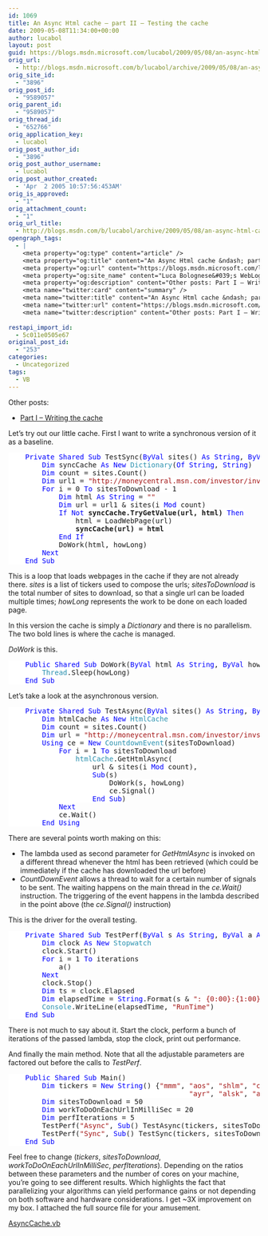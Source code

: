 ```yaml
---
id: 1069
title: An Async Html cache – part II – Testing the cache
date: 2009-05-08T11:34:00+00:00
author: lucabol
layout: post
guid: https://blogs.msdn.microsoft.com/lucabol/2009/05/08/an-async-html-cache-part-ii-testing-the-cache/
orig_url:
  - http://blogs.msdn.microsoft.com/b/lucabol/archive/2009/05/08/an-async-html-cache-part-ii-testing-the-cache.aspx
orig_site_id:
  - "3896"
orig_post_id:
  - "9589057"
orig_parent_id:
  - "9589057"
orig_thread_id:
  - "652766"
orig_application_key:
  - lucabol
orig_post_author_id:
  - "3896"
orig_post_author_username:
  - lucabol
orig_post_author_created:
  - 'Apr  2 2005 10:57:56:453AM'
orig_is_approved:
  - "1"
orig_attachment_count:
  - "1"
orig_url_title:
  - http://blogs.msdn.com/b/lucabol/archive/2009/05/08/an-async-html-cache-part-ii-testing-the-cache.aspx
opengraph_tags:
  - |
    <meta property="og:type" content="article" />
    <meta property="og:title" content="An Async Html cache &ndash; part II &ndash; Testing the cache" />
    <meta property="og:url" content="https://blogs.msdn.microsoft.com/lucabol/2009/05/08/an-async-html-cache-part-ii-testing-the-cache/" />
    <meta property="og:site_name" content="Luca Bolognese&#039;s WebLog" />
    <meta property="og:description" content="Other posts: Part I – Writing the cache Let’s try out our little cache. First I want to write a synchronous version of it as a baseline. Private Shared Sub TestSync(ByVal sites() As String, ByVal sitesToDownload As Integer, ByVal howLong As Integer) Dim syncCache As New Dictionary(Of String, String) Dim count = sites.Count() Dim url1..." />
    <meta name="twitter:card" content="summary" />
    <meta name="twitter:title" content="An Async Html cache &ndash; part II &ndash; Testing the cache" />
    <meta name="twitter:url" content="https://blogs.msdn.microsoft.com/lucabol/2009/05/08/an-async-html-cache-part-ii-testing-the-cache/" />
    <meta name="twitter:description" content="Other posts: Part I – Writing the cache Let’s try out our little cache. First I want to write a synchronous version of it as a baseline. Private Shared Sub TestSync(ByVal sites() As String, ByVal sitesToDownload As Integer, ByVal howLong As Integer) Dim syncCache As New Dictionary(Of String, String) Dim count = sites.Count() Dim url1..." />
    
restapi_import_id:
  - 5c011e0505e67
original_post_id:
  - "253"
categories:
  - Uncategorized
tags:
  - VB
---
```

Other posts:

  * [Part I – Writing the cache](http://blogs.msdn.com/lucabol/archive/2009/04/27/an-async-html-cache-part-i.aspx) 

Let’s try out our little cache. First I want to write a synchronous version of it as a baseline.

<pre class="code"><span style="background:white;">    </span><span style="background:white;color:blue;">Private Shared Sub </span><span style="background:white;">TestSync(</span><span style="background:white;color:blue;">ByVal </span><span style="background:white;">sites() </span><span style="background:white;color:blue;">As String</span><span style="background:white;">, </span><span style="background:white;color:blue;">ByVal </span><span style="background:white;">sitesToDownload </span><span style="background:white;color:blue;">As Integer</span><span style="background:white;">, </span><span style="background:white;color:blue;">ByVal </span><span style="background:white;">howLong </span><span style="background:white;color:blue;">As Integer</span><span style="background:white;">)
        </span><span style="background:white;color:blue;">Dim </span><span style="background:white;">syncCache </span><span style="background:white;color:blue;">As New </span><span style="background:white;color:#2b91af;">Dictionary</span><span style="background:white;">(</span><span style="background:white;color:blue;">Of String</span><span style="background:white;">, </span><span style="background:white;color:blue;">String</span><span style="background:white;">)
        </span><span style="background:white;color:blue;">Dim </span><span style="background:white;">count = sites.Count()
        </span><span style="background:white;color:blue;">Dim </span><span style="background:white;">url1 = </span><span style="background:white;color:#a31515;">"http://moneycentral.msn.com/investor/invsub/results/statemnt.aspx?Symbol="
        </span><span style="background:white;color:blue;">For </span><span style="background:white;">i = 0 </span><span style="background:white;color:blue;">To </span><span style="background:white;">sitesToDownload - 1
            </span><span style="background:white;color:blue;">Dim </span><span style="background:white;">html </span><span style="background:white;color:blue;">As String </span><span style="background:white;">= </span><span style="background:white;color:#a31515;">""
            </span><span style="background:white;color:blue;">Dim </span><span style="background:white;">url = url1 & sites(i </span><span style="background:white;color:blue;">Mod </span><span style="background:white;">count)
            </span><span style="background:white;color:blue;">If Not </span><span style="background:white;"><strong>syncCache.TryGetValue(url, html)</strong> </span><span style="background:white;color:blue;">Then
                </span><span style="background:white;">html = LoadWebPage(url)
                <strong>syncCache(url) = html</strong>
            </span><span style="background:white;color:blue;">End If
            </span><span style="background:white;">DoWork(html, howLong)
        </span><span style="background:white;color:blue;">Next
    End Sub</span></pre>

This is a loop that loads webpages in the cache if they are not already there. _sites_ is a list of tickers used to compose the urls; _sitesToDownload_ is the total number of sites to download, so that a single url can be loaded multiple times; _howLong_ represents the work to be done on each loaded page.

In this version the cache is simply a _Dictionary_ and there is no parallelism. The two bold lines is where the cache is managed.

_DoWork_ is this.

<pre class="code"><span style="background:white;">    </span><span style="background:white;color:blue;">Public Shared Sub </span><span style="background:white;">DoWork(</span><span style="background:white;color:blue;">ByVal </span><span style="background:white;">html </span><span style="background:white;color:blue;">As String</span><span style="background:white;">, </span><span style="background:white;color:blue;">ByVal </span><span style="background:white;">howLong </span><span style="background:white;color:blue;">As Integer</span><span style="background:white;">)
        </span><span style="background:white;color:#2b91af;">Thread</span><span style="background:white;">.Sleep(howLong)
    </span><span style="background:white;color:blue;">End Sub</span></pre>

Let’s take a look at the asynchronous version.

<pre class="code"><span style="background:white;">    </span><span style="background:white;color:blue;">Private Shared Sub </span><span style="background:white;">TestAsync(</span><span style="background:white;color:blue;">ByVal </span><span style="background:white;">sites() </span><span style="background:white;color:blue;">As String</span><span style="background:white;">, </span><span style="background:white;color:blue;">ByVal </span><span style="background:white;">sitesToDownload </span><span style="background:white;color:blue;">As Integer</span><span style="background:white;">, </span><span style="background:white;color:blue;">ByVal </span><span style="background:white;">howLong </span><span style="background:white;color:blue;">As Integer</span><span style="background:white;">)
        </span><span style="background:white;color:blue;">Dim </span><span style="background:white;">htmlCache </span><span style="background:white;color:blue;">As New </span><span style="background:white;color:#2b91af;">HtmlCache
        </span><span style="background:white;color:blue;">Dim </span><span style="background:white;">count = sites.Count()
        </span><span style="background:white;color:blue;">Dim </span><span style="background:white;">url = </span><span style="background:white;color:#a31515;">"http://moneycentral.msn.com/investor/invsub/results/statemnt.aspx?Symbol="
        </span><span style="background:white;color:blue;">Using </span><span style="background:white;">ce = </span><span style="background:white;color:blue;">New </span><span style="background:white;color:#2b91af;">CountdownEvent</span><span style="background:white;">(sitesToDownload)
            </span><span style="background:white;color:blue;">For </span><span style="background:white;">i = 1 </span><span style="background:white;color:blue;">To </span><span style="background:white;">sitesToDownload
                </span><span style="background:white;color:#2b91af;">htmlCache</span><span style="background:white;">.GetHtmlAsync(
                    url & sites(i </span><span style="background:white;color:blue;">Mod </span><span style="background:white;">count),
                    </span><span style="background:white;color:blue;">Sub</span><span style="background:white;">(s)
                        DoWork(s, howLong)
                        ce.Signal()
                    </span><span style="background:white;color:blue;">End Sub</span><span style="background:white;">)
            </span><span style="background:white;color:blue;">Next
            </span><span style="background:white;">ce.Wait()
        </span><span style="background:white;color:blue;">End Using</span></pre>

There are several points worth making on this:

  * The lambda used as second parameter for _GetHtmlAsync_ is invoked on a different thread whenever the html has been retrieved (which could be immediately if the cache has downloaded the url before) 
  * _CountDownEvent_ allows a thread to wait for a certain number of signals to be sent. The waiting happens on the main thread in the _ce.Wait()_ instruction. The triggering of the event happens in the lambda described in the point above (the _ce.Signal()_ instruction) 

This is the driver for the overall testing.

<pre class="code"><span style="background:white;">    </span><span style="background:white;color:blue;">Private Shared Sub </span><span style="background:white;">TestPerf(</span><span style="background:white;color:blue;">ByVal </span><span style="background:white;">s </span><span style="background:white;color:blue;">As String</span><span style="background:white;">, </span><span style="background:white;color:blue;">ByVal </span><span style="background:white;">a </span><span style="background:white;color:blue;">As </span><span style="background:white;color:#2b91af;">Action</span><span style="background:white;">, </span><span style="background:white;color:blue;">ByVal </span><span style="background:white;">iterations </span><span style="background:white;color:blue;">As Integer</span><span style="background:white;">)
        </span><span style="background:white;color:blue;">Dim </span><span style="background:white;">clock </span><span style="background:white;color:blue;">As New </span><span style="background:white;color:#2b91af;">Stopwatch
        </span><span style="background:white;">clock.Start()
        </span><span style="background:white;color:blue;">For </span><span style="background:white;">i = 1 </span><span style="background:white;color:blue;">To </span><span style="background:white;">iterations
            a()
        </span><span style="background:white;color:blue;">Next
        </span><span style="background:white;">clock.Stop()
        </span><span style="background:white;color:blue;">Dim </span><span style="background:white;">ts = clock.Elapsed
        </span><span style="background:white;color:blue;">Dim </span><span style="background:white;">elapsedTime = </span><span style="background:white;color:blue;">String</span><span style="background:white;">.Format(s & </span><span style="background:white;color:#a31515;">": {0:00}:{1:00}:{2:00}.{3:00}"</span><span style="background:white;">, ts.Hours, ts.Minutes, ts.Seconds, ts.Milliseconds / 10)
        </span><span style="background:white;color:#2b91af;">Console</span><span style="background:white;">.WriteLine(elapsedTime, </span><span style="background:white;color:#a31515;">"RunTime"</span><span style="background:white;">)
    </span><span style="background:white;color:blue;">End Sub</span></pre>



There is not much to say about it. Start the clock, perform a bunch of iterations of the passed lambda, stop the clock, print out performance.

And finally the main method. Note that all the adjustable parameters are factored out before the calls to _TestPerf_.

<pre class="code"><span style="background:white;">    </span><span style="background:white;color:blue;">Public Shared Sub </span><span style="background:white;">Main()
        </span><span style="background:white;color:blue;">Dim </span><span style="background:white;">tickers = </span><span style="background:white;color:blue;">New String</span><span style="background:white;">() {</span><span style="background:white;color:#a31515;">"mmm"</span><span style="background:white;">, </span><span style="background:white;color:#a31515;">"aos"</span><span style="background:white;">, </span><span style="background:white;color:#a31515;">"shlm"</span><span style="background:white;">, </span><span style="background:white;color:#a31515;">"cas"</span><span style="background:white;">, </span><span style="background:white;color:#a31515;">"abt"</span><span style="background:white;">, </span><span style="background:white;color:#a31515;">"anf"</span><span style="background:white;">, </span><span style="background:white;color:#a31515;">"abm"</span><span style="background:white;">, </span><span style="background:white;color:#a31515;">"akr"</span><span style="background:white;">, </span><span style="background:white;color:#a31515;">"acet"</span><span style="background:white;">, </span><span style="background:white;color:#a31515;">"afl"</span><span style="background:white;">, </span><span style="background:white;color:#a31515;">"agl"</span><span style="background:white;">, </span><span style="background:white;color:#a31515;">"adc"</span><span style="background:white;">, </span><span style="background:white;color:#a31515;">"apd"</span><span style="background:white;">,<br />                                           </span><span style="background:white;color:#a31515;">"ayr"</span><span style="background:white;">, </span><span style="background:white;color:#a31515;">"alsk"</span><span style="background:white;">, </span><span style="background:white;color:#a31515;">"ain"</span><span style="background:white;">, </span><span style="background:white;color:#a31515;">"axb"</span><span style="background:white;">, </span><span style="background:white;color:#a31515;">"are"</span><span style="background:white;">, </span><span style="background:white;color:#a31515;">"ale"</span><span style="background:white;">, </span><span style="background:white;color:#a31515;">"ab"</span><span style="background:white;">, </span><span style="background:white;color:#a31515;">"all"</span><span style="background:white;">}
        </span><span style="background:white;color:blue;">Dim </span><span style="background:white;">sitesToDownload = 50
        </span><span style="background:white;color:blue;">Dim </span><span style="background:white;">workToDoOnEachUrlInMilliSec = 20
        </span><span style="background:white;color:blue;">Dim </span><span style="background:white;">perfIterations = 5
        TestPerf(</span><span style="background:white;color:#a31515;">"Async"</span><span style="background:white;">, </span><span style="background:white;color:blue;">Sub</span><span style="background:white;">() TestAsync(tickers, sitesToDownload, workToDoOnEachUrlInMilliSec), perfIterations)
        TestPerf(</span><span style="background:white;color:#a31515;">"Sync"</span><span style="background:white;">, </span><span style="background:white;color:blue;">Sub</span><span style="background:white;">() TestSync(tickers, sitesToDownload, workToDoOnEachUrlInMilliSec), perfIterations)
    </span><span style="background:white;color:blue;">End Sub</span></pre>

Feel free to change (_tickers_, _sitesToDownload_, _workToDoOnEachUrlInMilliSec_, _perfIterations_). Depending on the ratios between these parameters and the number of cores on your machine, you’re going to see different results. Which highlights the fact that parallelizing your algorithms can yield performance gains or not depending on both software and hardware considerations. I get ~3X improvement on my box. I attached the full source file for your amusement. 

[AsyncCache.vb](https://msdnshared.blob.core.windows.net/media/MSDNBlogsFS/prod.evol.blogs.msdn.com/CommunityServer.Components.PostAttachments/00/09/58/90/57/AsyncCache.vb)